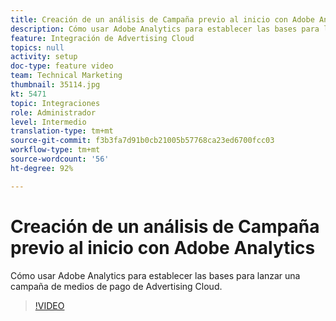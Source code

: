 ```yaml
---
title: Creación de un análisis de Campaña previo al inicio con Adobe Analytics
description: Cómo usar Adobe Analytics para establecer las bases para lanzar una campaña de medios de pago de Advertising Cloud.
feature: Integración de Advertising Cloud
topics: null
activity: setup
doc-type: feature video
team: Technical Marketing
thumbnail: 35114.jpg
kt: 5471
topic: Integraciones
role: Administrador
level: Intermedio
translation-type: tm+mt
source-git-commit: f3b3fa7d91b0cb21005b57768ca23ed6700fcc03
workflow-type: tm+mt
source-wordcount: '56'
ht-degree: 92%

---
```



# Creación de un análisis de Campaña previo al inicio con Adobe Analytics

Cómo usar Adobe Analytics para establecer las bases para lanzar una campaña de medios de pago de Advertising Cloud.

>[!VIDEO](https://video.tv.adobe.com/v/35114/?quality=12&learn=on)
